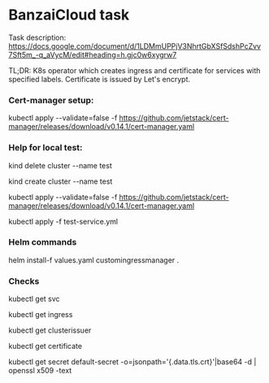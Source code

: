 # BanzaiCloud task

Task description: https://docs.google.com/document/d/1LDMmUPPjV3NhrtGbXSfSdshPcZvv7Sft5m_-q_aVycM/edit#heading=h.gjc0w6xygrw7

TL;DR:
K8s operator which creates ingress and certificate for services with specified labels. Certificate is issued by Let's encrypt.

### Cert-manager setup:

kubectl apply --validate=false -f https://github.com/jetstack/cert-manager/releases/download/v0.14.1/cert-manager.yaml

### Help for local test: 

kind delete cluster --name test

kind create cluster --name test

kubectl apply --validate=false -f https://github.com/jetstack/cert-manager/releases/download/v0.14.1/cert-manager.yaml

kubectl apply -f test-service.yml

### Helm commands

helm install-f values.yaml customingressmanager .

### Checks

kubectl get svc

kubectl get ingress

kubectl get clusterissuer

kubectl get certificate

kubectl get secret default-secret -o=jsonpath='{.data.tls\.crt}'|base64 -d | openssl x509 -text
